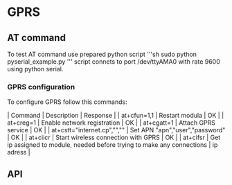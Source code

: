 # GPRS 



## AT command
To test AT command use prepared python script
'''sh
sudo python pyserial_example.py
'''
script connets to port /dev/ttyAMA0 with rate 9600 using python serial.

### GPRS configuration
To configure GPRS follow this commands:

| Command | Description | Response |
| at+cfun=1,1 | Restart modula | OK |
| at+creg=1 | Enable network registration | OK |
| at+cgatt=1 | Attach GPRS service | OK |
| at+cstt="internet.cp","","" | Set APN "apn","user","password" | OK |
| at+ciicr | Start wireless connection with GPRS | OK |
| at+cifsr | Get ip assigned to module, needed before trying to make any connections | ip adress |


## API
